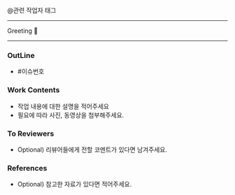 @관련 작업자 태그

---

Greeting 👋

---

### OutLine
- #이슈번호


### Work Contents
- 작업 내용에 대한 설명을 적어주세요
- 필요에 따라 사진, 동영상을 첨부해주세요.


### To Reviewers
- Optional) 리뷰어들에게 전할 코멘트가 있다면 남겨주세요.


### References
- Optional) 참고한 자료가 있다면 적어주세요.
